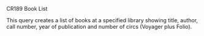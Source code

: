 CR189
<CR>
Book List

This query creates a list of books at a specified library showing title, author, call number, year of publication and number of circs (Voyager plus Folio).
